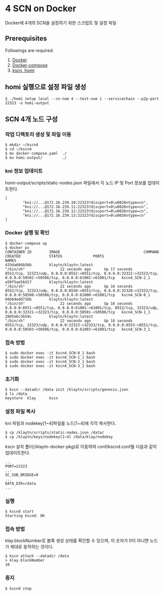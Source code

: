 # 4 SCN on Docker 
Docker에 4개의 SCN을 설정하기 위한 스크립트 및 설정 파일

## Prerequisites
Followings are required.

1. [Docker](https://docs.docker.com/get-docker/)
2. [Docker-compose](https://docs.docker.com/compose/install/)
3. [kscn, homi](https://ko.docs.klaytn.com/node/download)


## homi 실행으로 설정 파일 생성
```
$ ./homi setup local --cn-num 4 --test-num 1 --servicechain --p2p-port 22323 -o homi-output
```


## SCN 4개 노드 구성
### 작업 디렉토리 생성 및 파일 이동 
```
$ mkdir ~/kscn4
$ cd ~/kscn4
$ mv docker-compose.yaml  ./
$ mv homi-output/         ./
```

### kni 정보 업데이트 
homi-output/scripts/static-nodes.json 파일에서 각 노드 IP 및 Port 정보를 업데이트한다. 
```
[
        "kni://...@172.16.239.10:22323?discport=0\u0026ntype=cn",
        "kni://...@172.16.239.11:22323?discport=0\u0026ntype=cn",
        "kni://...@172.16.239.12:22323?discport=0\u0026ntype=cn",
        "kni://...@172.16.239.13:22323?discport=0\u0026ntype=cn"
]
```

### Docker 실행 및 확인
```
$ docker-compose up
$ docker ps
CONTAINER ID        IMAGE                                      COMMAND                  CREATED             STATUS              PORTS                                                                                                                       NAMES
433da604b56b        klaytn/klaytn:latest                       "/bin/sh"                22 seconds ago      Up 17 seconds       8552/tcp, 32323/udp, 0.0.0.0:8552->8551/tcp, 0.0.0.0:32322->32323/tcp, 0.0.0.0:50502->50506/tcp, 0.0.0.0:61002->61001/tcp   kscn4_SCN-2_1
a50f5ae56d17        klaytn/klaytn:latest                       "/bin/sh"                22 seconds ago      Up 16 seconds       8552/tcp, 32323/udp, 0.0.0.0:8550->8551/tcp, 0.0.0.0:32320->32323/tcp, 0.0.0.0:50500->50506/tcp, 0.0.0.0:61000->61001/tcp   kscn4_SCN-0_1
66b64edd71bb        klaytn/klaytn:latest                       "/bin/sh"                22 seconds ago      Up 16 seconds       0.0.0.0:8551->8551/tcp, 0.0.0.0:61001->61001/tcp, 8552/tcp, 32323/udp, 0.0.0.0:32321->32323/tcp, 0.0.0.0:50501->50506/tcp   kscn4_SCN-1_1
28d5e6c3b54c        klaytn/klaytn:latest                       "/bin/sh"                22 seconds ago      Up 16 seconds       8552/tcp, 32323/udp, 0.0.0.0:32323->32323/tcp, 0.0.0.0:8553->8551/tcp, 0.0.0.0:50503->50506/tcp, 0.0.0.0:61003->61001/tcp   kscn4_SCN-3_1
```

### 접속 방법
```
$ sudo docker exec -it kscn4_SCN-0_1 bash
$ sudo docker exec -it kscn4_SCN-1_1 bash
$ sudo docker exec -it kscn4_SCN-2_1 bash
$ sudo docker exec -it kscn4_SCN-3_1 bash
```

### 초기화
```
$ kscn --datadir /data init /klaytn/scripts/genesis.json
$ ls /data 
keystore  klay      kscn
```

### 설정 파일 복사
kni 파일과 nodekey[1~4]파일를 노드[1~4]에 각각 복사한다. 
```
$ cp /klaytn/scripts/static-nodes.json /data/
$ cp /klaytn/keys/nodekey[1~4] /data/klay/nodekey
```

kscn 설치 폴더(/klaytn-docker-pkg)로 이동하여 conf/kscnd.conf를 다음과 같이 업데이트한다. 
```
...
PORT=22323
...
SC_SUB_BRIDGE=0
...
DATA_DIR=/data
...
```

### 실행
```
$ kscnd start
Starting kscnd: OK
```

### 접속 방법
klay.blockNumber로 블록 생성 상태를 확인할 수 있으며, 이 숫자가 0이 아니면 노드가 제대로 동작하는 것이다.
```
$ kscn attach --datadir /data
> klay.blockNumber
10
```

### 중지
```
$ kscnd stop
```
